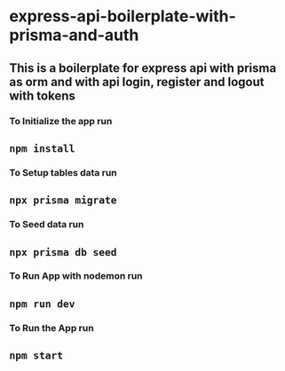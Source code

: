 # express-api-boilerplate-with-prisma-and-auth
This is a boilerplate for express api with prisma as orm and with api login, register and logout with tokens
---
### To Initialize the app run 
`npm install`
---
### To Setup tables data run 
`npx prisma migrate`
---
### To Seed data run 
`npx prisma db seed`
---
### To Run App with nodemon run
 `npm run dev`
 ---
### To Run the App run
 `npm start`
 ---
